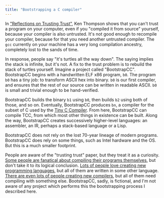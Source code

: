 ```yaml
---
title: "Bootstrapping a C compiler"
---
```


In ["Reflections on Trusting Trust"](https://dl.acm.org/citation.cfm?id=358210),
Ken Thompson shows that you can't trust a program on your computer,
even if you "compiled it from source" yourself,
because your compiler is also untrusted.
It's not good enough to recompile your compiler,
because for that you need another untrusted compiler.
The `gcc` currently on your machine has a very long compilation ancestry,
completely lost to the sands of time.

In response, people say "it's turtles all the way down".
The saying implies the stack is infinite, but it's not.
A fix to the trust problem is to rebuild the stack of turtles yourself.
Imagine a project called "BootstrapCC".
BootstrapCC begins with a handwritten ELF x86 program, `b0`.
The program `b0` has a tiny job: to transform ASCII hex into binary.
`b0` is our first compiler,
and ensures that the rest of our source can be written in readable ASCII.
`b0` is small and trivial enough to be hand-verified.

BootstrapCC builds the binary `b1` using `b0`,
then builds `b2` using both of those, and so on.
Eventually, BootstrapCC produces `bn`,
a compiler for the subset of C used by the [Tiny C Compiler](https://bellard.org/tcc/).
From here, BootstrapCC can compile TCC,
from which most other things in existence can be built.
Along the way,
BootstrapCC creates successively higher-level languages:
an assembler, an IR, perhaps a stack-based language or a Lisp.

BootstrapCC does not rely on the lost 70-year lineage of modern programs.
BootstrapCC does rely on some things, such as Intel hardware and the OS.
But this is a much smaller footprint.

People are aware of the "trusting trust" paper,
but they treat it as a curiosity.
[Some people are fanatical about compiling their programs themselves](https://www.gentoo.org/),
but don't take it to its logical conclusion.
[Lots of people love creating new programming languages](http://fll.presidentbeef.com/),
but all of them are written in some other language.
[There are even lots of people creating new compilers](https://en.wikipedia.org/wiki/Category:C_compilers),
but all of them need compiling with something else.
BootstrapCC, sadly, is fictional,
and I'm not aware of any project which performs this the bootstrapping process I described here.
